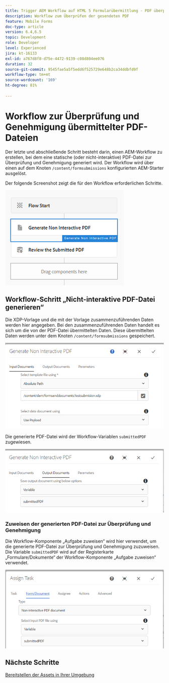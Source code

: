 ```yaml
---
title: Trigger AEM Workflow auf HTML 5 Formularübermittlung - PDF überprüfen und genehmigen
description: Workflow zum Überprüfen der gesendeten PDF
feature: Mobile Forms
doc-type: article
version: 6.4,6.5
topic: Development
role: Developer
level: Experienced
jira: kt-16133
exl-id: a767d8f8-d75e-4472-9139-c08d804ee076
duration: 32
source-git-commit: 9545fae5a5f5edd6f525729e648b2ca34ddbfd9f
workflow-type: tm+mt
source-wordcount: '169'
ht-degree: 81%

---
```


# Workflow zur Überprüfung und Genehmigung übermittelter PDF-Dateien

Der letzte und abschließende Schritt besteht darin, einen AEM-Workflow zu erstellen, bei dem eine statische (oder nicht-interaktive) PDF-Datei zur Überprüfung und Genehmigung generiert wird. Der Workflow wird über einen auf dem Knoten `/content/formsubmissions` konfigurierten AEM-Starter ausgelöst.

Der folgende Screenshot zeigt die für den Workflow erforderlichen Schritte.

![Workflow](assets/workflow.PNG)

## Workflow-Schritt „Nicht-interaktive PDF-Datei generieren“

Die XDP-Vorlage und die mit der Vorlage zusammenzuführenden Daten werden hier angegeben. Bei den zusammenzuführenden Daten handelt es sich um die von der PDF-Datei übermittelten Daten. Diese übermittelten Daten werden unter dem Knoten ```/content/formsubmissions``` gespeichert.

![Workflow](assets/generate-pdf1.PNG)

Die generierte PDF-Datei wird der Workflow-Variablen `submittedPDF` zugewiesen.

![Workflow](assets/generate-pdf2.PNG)

### Zuweisen der generierten PDF-Datei zur Überprüfung und Genehmigung

Die Workflow-Komponente „Aufgabe zuweisen“ wird hier verwendet, um die generierte PDF-Datei zur Überprüfung und Genehmigung zuzuweisen. Die Variable `submittedPDF` wird auf der Registerkarte „Formulare/Dokumente“ der Workflow-Komponente „Aufgabe zuweisen“ verwendet.

![Workflow](assets/assign-task.PNG)


## Nächste Schritte

[Bereitstellen der Assets in Ihrer Umgebung](./deploy-assets.md)